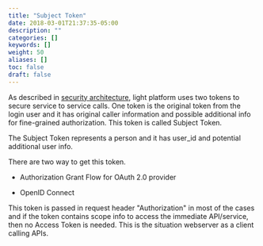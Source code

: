 ```yaml
---
title: "Subject Token"
date: 2018-03-01T21:37:35-05:00
description: ""
categories: []
keywords: []
weight: 50
aliases: []
toc: false
draft: false
---
```


As described in [security architecture][], light platform uses two tokens to secure service
to service calls. One token is the original token from the login user and it has original
caller information and possible additional info for fine-grained authorization. This token
is called Subject Token.

The Subject Token represents a person and it has user_id and potential additional user info.

There are two way to get this token. 

* Authorization Grant Flow for OAuth 2.0 provider

* OpenID Connect

This token is passed in request header "Authorization" in most of the cases and if the token
contains scope info to access the immediate API/service, then no Access Token is needed. This
is the situation webserver as a client calling APIs.


[security architecture]: /architecture/security/
[Access Token]: /consumer/access-token/

